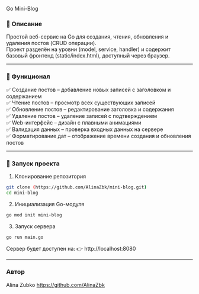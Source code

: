 Go Mini-Blog
### 📝 Описание  
Простой веб-сервис на Go для создания, чтения, обновления и удаления постов (CRUD операции).    
Проект разделён на уровни (model, service, handler) и содержит базовый фронтенд (static/index.html), доступный через браузер.  
_____
### 📌 Функционал
✅ Создание постов – добавление новых записей с заголовком и содержанием  
✅ Чтение постов – просмотр всех существующих записей  
✅ Обновление постов – редактирование заголовка и содержания  
✅ Удаление постов – удаление записей с подтверждением  
✅ Web-интерфейс – дизайн с плавными анимациями  
✅ Валидация данных – проверка входных данных на сервере  
✅ Форматирование дат – отображение времени создания и обновления постов  
_______
### 🚀 Запуск проекта
1. Клонирование репозитория
```bash
git clone (https://github.com/AlinaZbk/mini-blog.git)
cd mini-blog
```
2. Инициализация Go-модуля
```bash
go mod init mini-blog
```
3. Запуск сервера
```bash
go run main.go
```
Сервер будет доступен на:
👉 http://localhost:8080

---
### Автор
Alina Zubko
https://github.com/AlinaZbk

